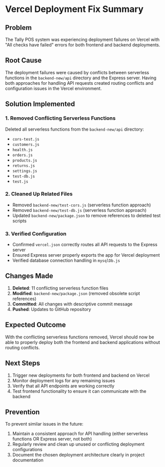 # Vercel Deployment Fix Summary

## Problem
The Tally POS system was experiencing deployment failures on Vercel with "All checks have failed" errors for both frontend and backend deployments.

## Root Cause
The deployment failures were caused by conflicts between serverless functions in the `backend-new/api` directory and the Express server. Having both approaches for handling API requests created routing conflicts and configuration issues in the Vercel environment.

## Solution Implemented

### 1. Removed Conflicting Serverless Functions
Deleted all serverless functions from the `backend-new/api` directory:
- `cors-test.js`
- `customers.js`
- `health.js`
- `orders.js`
- `products.js`
- `returns.js`
- `settings.js`
- `test-db.js`
- `test.js`

### 2. Cleaned Up Related Files
- Removed `backend-new/test-cors.js` (serverless function approach)
- Removed `backend-new/test-db.js` (serverless function approach)
- Updated `backend-new/package.json` to remove references to deleted test scripts

### 3. Verified Configuration
- Confirmed `vercel.json` correctly routes all API requests to the Express server
- Ensured Express server properly exports the app for Vercel deployment
- Verified database connection handling in `mysqlDb.js`

## Changes Made
1. **Deleted**: 11 conflicting serverless function files
2. **Modified**: `backend-new/package.json` (removed obsolete script references)
3. **Committed**: All changes with descriptive commit message
4. **Pushed**: Updates to GitHub repository

## Expected Outcome
With the conflicting serverless functions removed, Vercel should now be able to properly deploy both the frontend and backend applications without routing conflicts.

## Next Steps
1. Trigger new deployments for both frontend and backend on Vercel
2. Monitor deployment logs for any remaining issues
3. Verify that all API endpoints are working correctly
4. Test frontend functionality to ensure it can communicate with the backend

## Prevention
To prevent similar issues in the future:
1. Maintain a consistent approach for API handling (either serverless functions OR Express server, not both)
2. Regularly review and clean up unused or conflicting deployment configurations
3. Document the chosen deployment architecture clearly in project documentation
